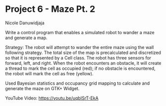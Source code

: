 # Project 6 - Maze Pt. 2

Nicole Danuwidjaja

Write a control program that enables a simulated robot to wander a maze and generate a map.

Strategy: The robot will attempt to wander the entire maze using the wall following strategy. The total size of the map is precalculated and discretized so that it is represented by a Cell class. The robot has three sensors for forward, left, and right. When the robot encounters an obstacle, it will create a thread to mark the cell as occupied (red); if no obstacle is encountered, the robot will mark the cell as free (yellow).

Used Bayesian statistics and occupancy grid mapping to calculate and generate the maze on GTK+ Widget.

YouTube Video: https://youtu.be/uqbISrT-EkA 
